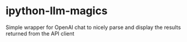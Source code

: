 # ipython-llm-magics
Simple wrapper for OpenAI chat to nicely parse and display the results returned from the API client
